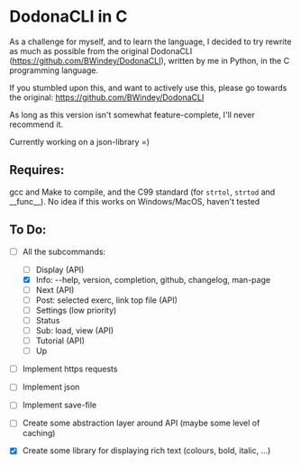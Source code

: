 # DodonaCLI in C 
As a challenge for myself, and to learn the language, I decided to try rewrite as much as possible from the original DodonaCLI (https://github.com/BWindey/DodonaCLI), 
written by me in Python, in the C programming language.

If you stumbled upon this, and want to actively use this, please go towards the original: https://github.com/BWindey/DodonaCLI

As long as this version isn't somewhat feature-complete, I'll never recommend it.

Currently working on a json-library =)


## Requires:
gcc and Make to compile, and the C99 standard (for `strtol`, `strtod` and \_\_func\_\_). 
No idea if this works on Windows/MacOS, haven't tested

## To Do:
- [ ] All the subcommands:
    - [ ] Display (API)
    - [X] Info: --help, version, completion, github, changelog, man-page
    - [ ] Next (API)
    - [ ] Post: selected exerc, link top file (API)
    - [ ] Settings (low priority)
    - [ ] Status
    - [ ] Sub: load, view (API)
    - [ ] Tutorial (API)
    - [ ] Up
- [ ] Implement https requests
- [ ] Implement json 
- [ ] Implement save-file
- [ ] Create some abstraction layer around API (maybe some level of caching)
- [X] Create some library for displaying rich text (colours, bold, italic, ...)

